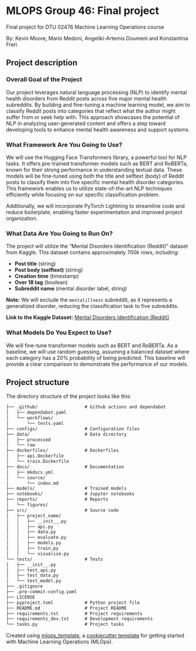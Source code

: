 # MLOPS Group 46: Final project

Final project for DTU 02476 Machine Learning Operations course

By: Kevin Moore, Mario Medoni, Angeliki-Artemis Doumeni and Konstantina Freri

## Project description

### Overall Goal of the Project
Our project leverages natural language processing (NLP) to identify mental health disorders from Reddit posts across five major mental health subreddits. By building and fine-tuning a machine learning model, we aim to classify Reddit posts into categories that reflect what the author might suffer from or seek help with. This approach showcases the potential of NLP in analyzing user-generated content and offers a step toward developing tools to enhance mental health awareness and support systems.

### What Framework Are You Going to Use?
We will use the Hugging Face Transformers library, a powerful tool for NLP tasks. It offers pre-trained transformer models such as BERT and RoBERTa, known for their strong performance in understanding textual data. These models will be fine-tuned using both the title and selftext (body) of Reddit posts to classify them into five specific mental health disorder categories. This framework enables us to utilize state-of-the-art NLP techniques efficiently while focusing on our specific classification problem.

Additionally, we will incorporate PyTorch Lightning to streamline code and reduce boilerplate, enabling faster experimentation and improved project organization.

### What Data Are You Going to Run On?
The project will utilize the “Mental Disorders Identification (Reddit)” dataset from Kaggle. This dataset contains approximately 700k rows, including:
- **Post title** (string)
- **Post body (selftext)** (string)
- **Creation time** (timestamp)
- **Over 18 tag** (boolean)
- **Subreddit name** (mental disorder label, string)

**Note:** We will exclude the `mentalillness` subreddit, as it represents a generalized disorder, reducing the classification task to five subreddits.

**Link to the Kaggle Dataset:** [Mental Disorders Identification (Reddit)](https://www.kaggle.com/datasets/kamaruladha/mental-disorders-identification-reddit-nlp/data)

### What Models Do You Expect to Use?
We will fine-tune transformer models such as BERT and RoBERTa. As a baseline, we will use random guessing, assuming a balanced dataset where each category has a 20% probability of being predicted. This baseline will provide a clear comparison to demonstrate the performance of our models.

## Project structure

The directory structure of the project looks like this:

```txt
├── .github/                  # Github actions and dependabot
│   ├── dependabot.yaml
│   └── workflows/
│       └── tests.yaml
├── configs/                  # Configuration files
├── data/                     # Data directory
│   ├── processed
│   └── raw
├── dockerfiles/              # Dockerfiles
│   ├── api.Dockerfile
│   └── train.Dockerfile
├── docs/                     # Documentation
│   ├── mkdocs.yml
│   └── source/
│       └── index.md
├── models/                   # Trained models
├── notebooks/                # Jupyter notebooks
├── reports/                  # Reports
│   └── figures/
├── src/                      # Source code
│   ├── project_name/
│   │   ├── __init__.py
│   │   ├── api.py
│   │   ├── data.py
│   │   ├── evaluate.py
│   │   ├── models.py
│   │   ├── train.py
│   │   └── visualize.py
└── tests/                    # Tests
│   ├── __init__.py
│   ├── test_api.py
│   ├── test_data.py
│   └── test_model.py
├── .gitignore
├── .pre-commit-config.yaml
├── LICENSE
├── pyproject.toml            # Python project file
├── README.md                 # Project README
├── requirements.txt          # Project requirements
├── requirements_dev.txt      # Development requirements
└── tasks.py                  # Project tasks
```

Created using [mlops_template](https://github.com/SkafteNicki/mlops_template),
a [cookiecutter template](https://github.com/cookiecutter/cookiecutter) for getting
started with Machine Learning Operations (MLOps).
